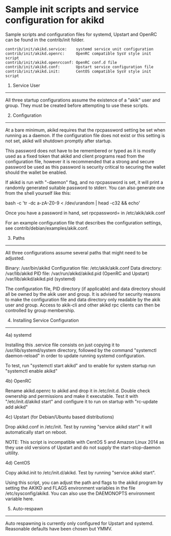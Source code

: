 Sample init scripts and service configuration for akikd
==========================================================

Sample scripts and configuration files for systemd, Upstart and OpenRC
can be found in the contrib/init folder.

    contrib/init/akikd.service:    systemd service unit configuration
    contrib/init/akikd.openrc:     OpenRC compatible SysV style init script
    contrib/init/akikd.openrcconf: OpenRC conf.d file
    contrib/init/akikd.conf:       Upstart service configuration file
    contrib/init/akikd.init:       CentOS compatible SysV style init script

1. Service User
---------------------------------

All three startup configurations assume the existence of a "akik" user
and group.  They must be created before attempting to use these scripts.

2. Configuration
---------------------------------

At a bare minimum, akikd requires that the rpcpassword setting be set
when running as a daemon.  If the configuration file does not exist or this
setting is not set, akikd will shutdown promptly after startup.

This password does not have to be remembered or typed as it is mostly used
as a fixed token that akikd and client programs read from the configuration
file, however it is recommended that a strong and secure password be used
as this password is security critical to securing the wallet should the
wallet be enabled.

If akikd is run with "-daemon" flag, and no rpcpassword is set, it will
print a randomly generated suitable password to stderr.  You can also
generate one from the shell yourself like this:

bash -c 'tr -dc a-zA-Z0-9 < /dev/urandom | head -c32 && echo'

Once you have a password in hand, set rpcpassword= in /etc/akik/akik.conf

For an example configuration file that describes the configuration settings,
see contrib/debian/examples/akik.conf.

3. Paths
---------------------------------

All three configurations assume several paths that might need to be adjusted.

Binary:              /usr/bin/akikd
Configuration file:  /etc/akik/akik.conf
Data directory:      /var/lib/akikd
PID file:            /var/run/akikd/akikd.pid (OpenRC and Upstart)
                     /var/lib/akikd/akikd.pid (systemd)

The configuration file, PID directory (if applicable) and data directory
should all be owned by the akik user and group.  It is advised for security
reasons to make the configuration file and data directory only readable by the
akik user and group.  Access to akik-cli and other akikd rpc clients
can then be controlled by group membership.

4. Installing Service Configuration
-----------------------------------

4a) systemd

Installing this .service file consists on just copying it to
/usr/lib/systemd/system directory, followed by the command
"systemctl daemon-reload" in order to update running systemd configuration.

To test, run "systemctl start akikd" and to enable for system startup run
"systemctl enable akikd"

4b) OpenRC

Rename akikd.openrc to akikd and drop it in /etc/init.d.  Double
check ownership and permissions and make it executable.  Test it with
"/etc/init.d/akikd start" and configure it to run on startup with
"rc-update add akikd"

4c) Upstart (for Debian/Ubuntu based distributions)

Drop akikd.conf in /etc/init.  Test by running "service akikd start"
it will automatically start on reboot.

NOTE: This script is incompatible with CentOS 5 and Amazon Linux 2014 as they
use old versions of Upstart and do not supply the start-stop-daemon uitility.

4d) CentOS

Copy akikd.init to /etc/init.d/akikd. Test by running "service akikd start".

Using this script, you can adjust the path and flags to the akikd program by
setting the AKIKD and FLAGS environment variables in the file
/etc/sysconfig/akikd. You can also use the DAEMONOPTS environment variable here.

5. Auto-respawn
-----------------------------------

Auto respawning is currently only configured for Upstart and systemd.
Reasonable defaults have been chosen but YMMV.
